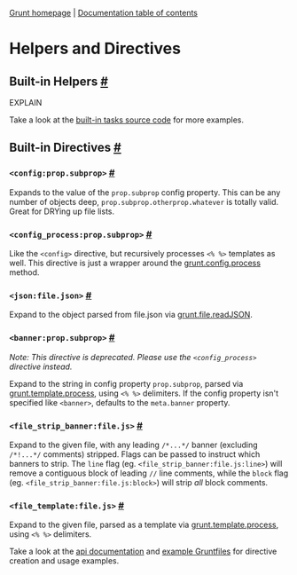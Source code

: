 [Grunt homepage](http://gruntjs.com/) | [Documentation table of contents](toc.md)

# Helpers and Directives

## Built-in Helpers <a name="built-in-helpers" href="#built-in-helpers" title="Link to this section">#</a>
EXPLAIN

Take a look at the [built-in tasks source code](../tasks) for more examples.

## Built-in Directives <a name="built-in-directives" href="#built-in-directives" title="Link to this section">#</a>

### `<config:prop.subprop>` <a name="config-prop-subprop" href="#config-prop-subprop" title="Link to this section">#</a>
Expands to the value of the `prop.subprop` config property. This can be any number of objects deep, `prop.subprop.otherprop.whatever` is totally valid. Great for DRYing up file lists.

### `<config_process:prop.subprop>` <a name="config-process-prop-subprop" href="#config-process-prop-subprop" title="Link to this section">#</a>
Like the `<config>` directive, but recursively processes `<% %>` templates as well. This directive is just a wrapper around the [grunt.config.process](api_config.md#grunt-config-process) method.

### `<json:file.json>` <a name="json-file-json" href="#json-file-json" title="Link to this section">#</a>
Expand to the object parsed from file.json via [grunt.file.readJSON](api_file.md#grunt-file-readjson).

### `<banner:prop.subprop>` <a name="banner-prop-subprop" href="#banner-prop-subprop" title="Link to this section">#</a>
_Note: This directive is deprecated. Please use the `<config_process>` directive instead._

Expand to the string in config property `prop.subprop`, parsed via [grunt.template.process](api_template.md#grunt-template-process), using `<% %>` delimiters. If the config property isn't specified like `<banner>`, defaults to the `meta.banner` property.

### `<file_strip_banner:file.js>` <a name="file-strip-banner-file-js" href="#file-strip-banner-file-js" title="Link to this section">#</a>
Expand to the given file, with any leading `/*...*/` banner (excluding `/*!...*/` comments) stripped. Flags can be passed to instruct which banners to strip. The `line` flag (eg. `<file_strip_banner:file.js:line>`) will remove a contiguous block of leading `//` line comments, while the `block` flag (eg. `<file_strip_banner:file.js:block>`) will strip _all_ block comments.

### `<file_template:file.js>` <a name="file-template-file-js" href="#file-template-file-js" title="Link to this section">#</a>
Expand to the given file, parsed as a template via [grunt.template.process](api_template.md#grunt-template-process), using `<% %>` delimiters.

Take a look at the [api documentation](api.md) and [example Gruntfiles](example_gruntfiles.md) for directive creation and usage examples.
